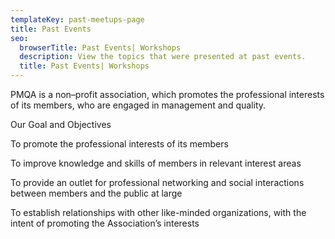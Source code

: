 ```yaml
---
templateKey: past-meetups-page
title: Past Events
seo:
  browserTitle: Past Events| Workshops
  description: View the topics that were presented at past events.
  title: Past Events| Workshops
---
```

PMQA is a non–profit association, which promotes the professional interests of its members, who are engaged in management and quality.



Our Goal and Objectives

To promote the professional interests of its members

To improve knowledge and skills of members in relevant interest areas

To provide an outlet for professional networking and social interactions between members and the public at large

To establish relationships with other like-minded organizations, with the intent of promoting the Association’s interests
